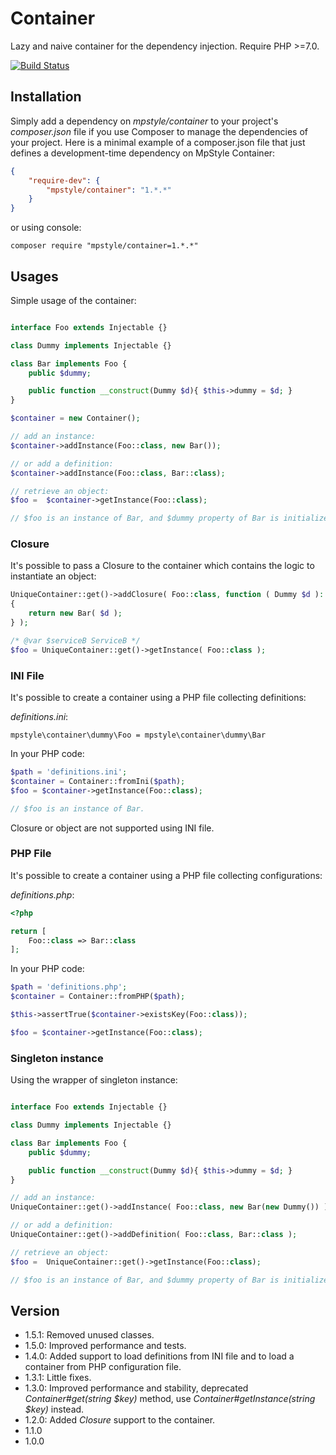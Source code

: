 # Container

Lazy and naive container for the dependency injection.
Require PHP >=7.0.

[![Build Status](https://travis-ci.org/MpStyle/container.svg?branch=master)](https://travis-ci.org/MpStyle/container)

## Installation

Simply add a dependency on _mpstyle/container_ to your project's _composer.json_ file if you use Composer to manage the dependencies of your project. Here is a minimal example of a composer.json file that just defines a development-time dependency on MpStyle Container:

```json
{
    "require-dev": {
        "mpstyle/container": "1.*.*"
    }
}
```

or using console:

```
composer require "mpstyle/container=1.*.*"
```

## Usages

Simple usage of the container:

```php

interface Foo extends Injectable {}

class Dummy implements Injectable {}

class Bar implements Foo {
    public $dummy;

    public function __construct(Dummy $d){ $this->dummy = $d; }
}

$container = new Container();

// add an instance:
$container->addInstance(Foo::class, new Bar());

// or add a definition:
$container->addInstance(Foo::class, Bar::class);

// retrieve an object:
$foo =  $container->getInstance(Foo::class);

// $foo is an instance of Bar, and $dummy property of Bar is initialized as an instance of Dummy.

```

### Closure

It's possible to pass a Closure to the container which contains the logic to instantiate an object: 

```php
UniqueContainer::get()->addClosure( Foo::class, function ( Dummy $d ): Foo
{
    return new Bar( $d );
} );

/* @var $serviceB ServiceB */
$foo = UniqueContainer::get()->getInstance( Foo::class );
```

### INI File

It's possible to create a container using a PHP file collecting definitions:

_definitions.ini_:
```
mpstyle\container\dummy\Foo = mpstyle\container\dummy\Bar
```

In your PHP code:
```php
$path = 'definitions.ini';
$container = Container::fromIni($path);
$foo = $container->getInstance(Foo::class);

// $foo is an instance of Bar.
```

Closure or object are not supported using INI file.

### PHP File

It's possible to create a container using a PHP file collecting configurations: 

_definitions.php_:
```php
<?php

return [
    Foo::class => Bar::class
];
```

In your PHP code:
```php
$path = 'definitions.php';
$container = Container::fromPHP($path);

$this->assertTrue($container->existsKey(Foo::class));

$foo = $container->getInstance(Foo::class);
```

### Singleton instance

Using the wrapper of singleton instance:

```php

interface Foo extends Injectable {}

class Dummy implements Injectable {}

class Bar implements Foo {
    public $dummy;

    public function __construct(Dummy $d){ $this->dummy = $d; }
}

// add an instance:
UniqueContainer::get()->addInstance( Foo::class, new Bar(new Dummy()) );

// or add a definition:
UniqueContainer::get()->addDefinition( Foo::class, Bar::class );

// retrieve an object:
$foo =  UniqueContainer::get()->getInstance(Foo::class);

// $foo is an instance of Bar, and $dummy property of Bar is initialized as an instance of Dummy.
```

## Version

- 1.5.1: Removed unused classes.
- 1.5.0: Improved performance and tests.
- 1.4.0: Added support to load definitions from INI file and to load a container from PHP configuration file.
- 1.3.1: Little fixes.
- 1.3.0: Improved performance and stability, deprecated _Container#get(string $key)_ method, use _Container#getInstance(string $key)_ instead.
- 1.2.0: Added _Closure_ support to the container.
- 1.1.0
- 1.0.0
